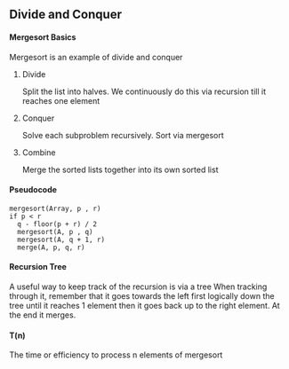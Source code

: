 ## Divide and Conquer

#### Mergesort Basics
Mergesort is an example of divide and conquer

1. Divide

    Split the list into halves. We continuously do this via recursion till it reaches one element

2. Conquer

    Solve each subproblem recursively. Sort via mergesort

3. Combine

    Merge the sorted lists together into its own sorted list

#### Pseudocode
```
mergesort(Array, p , r)
if p < r
  q - floor(p + r) / 2
  mergesort(A, p , q)
  mergesort(A, q + 1, r)
  merge(A, p, q, r)
```

#### Recursion Tree
A useful way to keep track of the recursion is via a tree
When tracking through it, remember that it goes towards the left first logically down the tree until it reaches 1 element then it goes back up to the right element. At the end it merges.



#### T(n)
The time or efficiency to process n elements of mergesort

